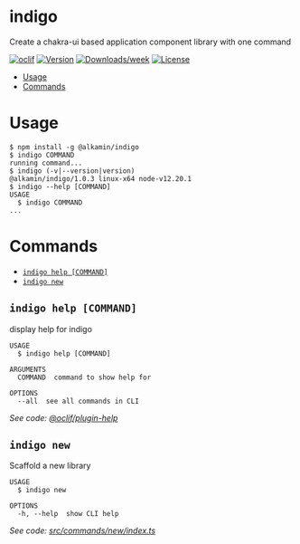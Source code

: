 indigo
======

Create a chakra-ui based application component library with one command

[![oclif](https://img.shields.io/badge/cli-oclif-brightgreen.svg)](https://oclif.io)
[![Version](https://img.shields.io/npm/v/indigo.svg)](https://www.npmjs.com/package/@alkamin/indigo)
[![Downloads/week](https://img.shields.io/npm/dw/indigo.svg)](https://www.npmjs.com/package/@alkamin/indigo)
[![License](https://img.shields.io/npm/l/indigo.svg)](https://github.com/alkamin/indigo/blob/master/package.json)

<!-- toc -->
* [Usage](#usage)
* [Commands](#commands)
<!-- tocstop -->
# Usage
<!-- usage -->
```sh-session
$ npm install -g @alkamin/indigo
$ indigo COMMAND
running command...
$ indigo (-v|--version|version)
@alkamin/indigo/1.0.3 linux-x64 node-v12.20.1
$ indigo --help [COMMAND]
USAGE
  $ indigo COMMAND
...
```
<!-- usagestop -->
# Commands
<!-- commands -->
* [`indigo help [COMMAND]`](#indigo-help-command)
* [`indigo new`](#indigo-new)

## `indigo help [COMMAND]`

display help for indigo

```
USAGE
  $ indigo help [COMMAND]

ARGUMENTS
  COMMAND  command to show help for

OPTIONS
  --all  see all commands in CLI
```

_See code: [@oclif/plugin-help](https://github.com/oclif/plugin-help/blob/v3.2.2/src/commands/help.ts)_

## `indigo new`

Scaffold a new library

```
USAGE
  $ indigo new

OPTIONS
  -h, --help  show CLI help
```

_See code: [src/commands/new/index.ts](https://github.com/alkamin/indigo/blob/v1.0.3/src/commands/new/index.ts)_
<!-- commandsstop -->
